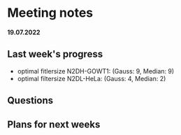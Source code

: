# Meeting notes
**19.07.2022**
## Last week's progress
 - optimal fitlersize N2DH-GOWT1: (Gauss: 9, Median: 9)
- optimal filtersize N2DL-HeLa: (Gauss: 4, Median: 2)
 
 
## Questions


## Plans for next weeks

